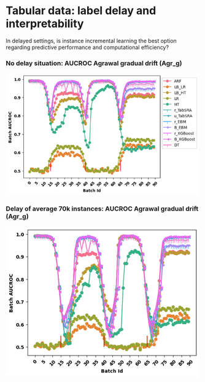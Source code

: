 # Tabular data: label delay and interpretability
In delayed settings, is instance incremental learning the best option regarding predictive performance and computational efficiency?
### No delay situation: AUCROC Agrawal gradual drift (Agr_g)
<img src="https://github.com/anselmeamekoe/DelayedLabelStream/blob/main/Ressources/Images/AGR_g_DELAY_0.png" width=600px>

### Delay of average 70k instances: AUCROC Agrawal gradual drift (Agr_g)
<img src="https://github.com/anselmeamekoe/DelayedLabelStream/blob/main/Ressources/Images/AGR_g_DELAY_70000.png" width=600px>
